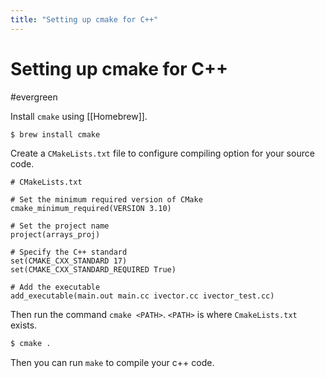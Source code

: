 ```yaml
---
title: "Setting up cmake for C++"
---
```


# Setting up cmake for C++
#evergreen

Install `cmake` using [[Homebrew]].

```sh
$ brew install cmake
```

Create a `CMakeLists.txt` file to configure compiling option for your source code.

```text
# CMakeLists.txt

# Set the minimum required version of CMake
cmake_minimum_required(VERSION 3.10)

# Set the project name
project(arrays_proj)

# Specify the C++ standard
set(CMAKE_CXX_STANDARD 17)
set(CMAKE_CXX_STANDARD_REQUIRED True)

# Add the executable
add_executable(main.out main.cc ivector.cc ivector_test.cc)
```

Then run the command `cmake <PATH>`. 
`<PATH>` is where `CmakeLists.txt` exists.

```sh
$ cmake .
```

Then you can run `make` to compile your c++ code.